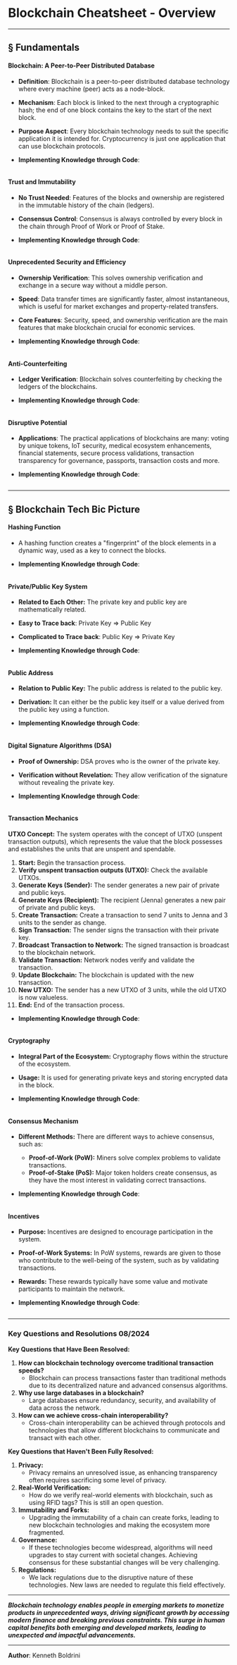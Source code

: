 # **Blockchain Cheatsheet - Overview**
---
	
## § Fundamentals
	
#### Blockchain: A Peer-to-Peer Distributed Database
	
- **Definition**: Blockchain is a peer-to-peer distributed database technology where every machine (peer) acts as a node-block.
- **Mechanism**: Each block is linked to the next through a cryptographic hash; the end of one block contains the key to the start of the next block.
- **Purpose Aspect**: Every blockchain technology needs to suit the specific application it is intended for. Cryptocurrency is just one application that can use blockchain protocols.
	
- **Implementing Knowledge through Code**:
	
```Rust
```
	
#### Trust and Immutability
	
- **No Trust Needed**: Features of the blocks and ownership are registered in the immutable history of the chain (ledgers).
- **Consensus Control**: Consensus is always controlled by every block in the chain through Proof of Work or Proof of Stake.
	
- **Implementing Knowledge through Code**:

```Rust
```
	
#### Unprecedented Security and Efficiency
	
- **Ownership Verification**: This solves ownership verification and exchange in a secure way without a middle person.
- **Speed**: Data transfer times are significantly faster, almost instantaneous, which is useful for market exchanges and property-related transfers.
- **Core Features**: Security, speed, and ownership verification are the main features that make blockchain crucial for economic services.
	
- **Implementing Knowledge through Code**:
	
```Rust
```
	
#### Anti-Counterfeiting
	
- **Ledger Verification**: Blockchain solves counterfeiting by checking the ledgers of the blockchains.
	
- **Implementing Knowledge through Code**:
	
```Rust
```
	
#### Disruptive Potential
	
- **Applications**: The practical applications of blockchains are many: voting by unique tokens, IoT security, medical ecosystem enhancements, financial statements, secure process validations, transaction transparency for governance, passports, transaction costs and more.
	
- **Implementing Knowledge through Code**:
	
```Rust
```
	
	
---
## § Blockchain Tech Bic Picture
	
#### Hashing Function
	
- A hashing function creates a "fingerprint" of the block elements in a dynamic way, used as a key to connect the blocks.
	
- **Implementing Knowledge through Code**:
	
```Rust
```
	
#### Private/Public Key System
	
- **Related to Each Other:** The private key and public key are mathematically related.
- **Easy to Trace back**: Private Key => Public Key 
- **Complicated to Trace back**: Public Key => Private Key
	
- **Implementing Knowledge through Code**:
	
```Rust
```
	
#### Public Address
	
- **Relation to Public Key:** The public address is related to the public key.
- **Derivation:** It can either be the public key itself or a value derived from the public key using a function.
	
- **Implementing Knowledge through Code**:
	
```Rust
```
	
#### Digital Signature Algorithms (DSA)
	
- **Proof of Ownership:** DSA proves who is the owner of the private key.
- **Verification without Revelation:** They allow verification of the signature without revealing the private key.
	
- **Implementing Knowledge through Code**:
	
```Rust
```
	
#### Transaction Mechanics
	
**UTXO Concept:** The system operates with the concept of UTXO (unspent transaction outputs), which represents the value that the block possesses and establishes the units that are unspent and spendable.
	
1. **Start:** Begin the transaction process.
2. **Verify unspent transaction outputs (UTXO):** Check the available UTXOs.
3. **Generate Keys (Sender):** The sender generates a new pair of private and public keys.
4. **Generate Keys (Recipient):** The recipient (Jenna) generates a new pair of private and public keys.
5. **Create Transaction:** Create a transaction to send 7 units to Jenna and 3 units to the sender as change.
6. **Sign Transaction:** The sender signs the transaction with their private key.
7. **Broadcast Transaction to Network:** The signed transaction is broadcast to the blockchain network.
8. **Validate Transaction:** Network nodes verify and validate the transaction.
9. **Update Blockchain:** The blockchain is updated with the new transaction.
10. **New UTXO:** The sender has a new UTXO of 3 units, while the old UTXO is now valueless.
11. **End:** End of the transaction process.
	
- **Implementing Knowledge through Code**:
	
```Rust
```
	
#### Cryptography
	
- **Integral Part of the Ecosystem:** Cryptography flows within the structure of the ecosystem.
- **Usage:** It is used for generating private keys and storing encrypted data in the block.
	
- **Implementing Knowledge through Code**:
	
```Rust
```
	
#### Consensus Mechanism
	
- **Different Methods:** There are different ways to achieve consensus, such as:
    - **Proof-of-Work (PoW):** Miners solve complex problems to validate transactions.
    - **Proof-of-Stake (PoS):** Major token holders create consensus, as they have the most interest in validating correct transactions.
	
- **Implementing Knowledge through Code**:
	
```Rust
```
	
#### Incentives
	
- **Purpose:** Incentives are designed to encourage participation in the system.
- **Proof-of-Work Systems:** In PoW systems, rewards are given to those who contribute to the well-being of the system, such as by validating transactions.
- **Rewards:** These rewards typically have some value and motivate participants to maintain the network.
	
- **Implementing Knowledge through Code**:
	
```Rust
```
	
---
	
### Key Questions and Resolutions 08/2024
	
**Key Questions that Have Been Resolved:**
	
1. **How can blockchain technology overcome traditional transaction speeds?**
    - Blockchain can process transactions faster than traditional methods due to its decentralized nature and advanced consensus algorithms.
2. **Why use large databases in a blockchain?**
    - Large databases ensure redundancy, security, and availability of data across the network.
3. **How can we achieve cross-chain interoperability?**
    - Cross-chain interoperability can be achieved through protocols and technologies that allow different blockchains to communicate and transact with each other.
	
**Key Questions that Haven't Been Fully Resolved:**
	
1. **Privacy:**
    - Privacy remains an unresolved issue, as enhancing transparency often requires sacrificing some level of privacy.
2. **Real-World Verification:**
    - How do we verify real-world elements with blockchain, such as using RFID tags? This is still an open question.
3. **Immutability and Forks:**
    - Upgrading the immutability of a chain can create forks, leading to new blockchain technologies and making the ecosystem more fragmented.
4. **Governance:**
    - If these technologies become widespread, algorithms will need upgrades to stay current with societal changes. Achieving consensus for these substantial changes will be very challenging.
5. **Regulations:**
    - We lack regulations due to the disruptive nature of these technologies. New laws are needed to regulate this field effectively.
	
	
---
	
***Blockchain technology enables people in emerging markets to monetize products in unprecedented ways, driving significant growth by accessing modern finance and breaking previous constraints. This surge in human capital benefits both emerging and developed markets, leading to unexpected and impactful advancements.***
	
---
	
**Author**: Kenneth Boldrini
